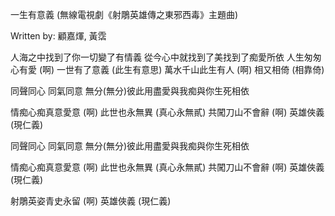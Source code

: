 
一生有意義 (無線電視劇《射鵰英雄傳之東邪西毒》主題曲)

Written by: 顧嘉煇, 黃霑  

人海之中找到了你一切變了有情義
從今心中就找到了美找到了痴愛所依
人生匆匆心有愛 (啊)
一世有了意義 (此生有意思)
萬水千山此生有人 (啊)
相又相倚 (相靠倚)

同聲同心
同氣同意
無分(無分)彼此用盡愛與我痴與你生死相依

情痴心痴真意愛意 (啊)
此世也永無異 (真心永無貳)
共闖刀山不會辭 (啊)
英雄俠義 (現仁義)

同聲同心
同氣同意
無分(無分)彼此用盡愛與我痴與你生死相依

情痴心痴真意愛意 (啊)
此世也永無異 (真心永無貳)
共闖刀山不會辭 (啊)
英雄俠義 (現仁義)

射鵰英姿青史永留 (啊)
英雄俠義 (現仁義)

